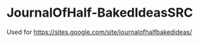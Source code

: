 JournalOfHalf-BakedIdeasSRC
===========================

Used for https://sites.google.com/site/journalofhalfbakedideas/
